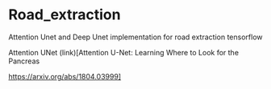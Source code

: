 # Road_extraction
Attention Unet and Deep Unet implementation for road extraction tensorflow

Attention UNet  (link)[Attention U-Net: Learning Where to Look for the Pancreas

https://arxiv.org/abs/1804.03999]

